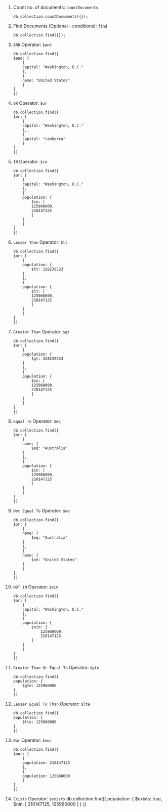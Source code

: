 1. Count no. of documents: `countDocuments`
    ```mongodb
    db.collection.countDocuments({});
    ```

2. Find Documents (Optional - conditions): `find`
    ```mongodb
    db.collection.find({});
    ```

3. `AND` Operator: `$and`
    ```mongodb
    db.collection.find({
    $and: [
        {
        capital: "Washington, D.C."
        },
        {
        name: "United States"
        }
    ]
    })
    ```


4. `OR` Operator: `$or`
    ```mongodb
    db.collection.find({
    $or: [
        {
        capital: "Washington, D.C."
        },
        {
        capital: "canberra"
        }
    ]
    })
    ```

5. `IN` Operator: `$in`
    ```mongodb
    db.collection.find({
    $or: [
        {
        capital: "Washington, D.C."
        },
        {
        population: {
            $in: [
            125960000,
            210147125
            ]
        }
        }
    ]
    })
    ```

6. `Lesser Than` Operator: `$lt`
    ```mongodb
    db.collection.find({
    $or: [
        {
        population: {
            $lt: 328239523
        }
        },
        {
        population: {
            $lt: [
            125960000,
            210147125
            ]
        }
        }
    ]
    })
    ```

7. `Greater Than` Operator: `$gt`
    ```mongodb
    db.collection.find({
    $or: [
        {
        population: {
            $gt: 328239523
        }
        },
        {
        population: {
            $in: [
            125960000,
            210147125
            ]
        }
        }
    ]
    })
    ```

8. `Equal To` Operator: `$eq`
    ```mongodb
    db.collection.find({
    $or: [
        {
        name: {
            $eq: "Australia"
        }
        },
        {
        population: {
            $in: [
            125960000,
            210147125
            ]
        }
        }
    ]
    })
    ```

9. `Not Equal To` Operator: `$ne`
    ```mongodb
    db.collection.find({
    $or: [
        {
        name: {
            $eq: "Australia"
        }
        },
        {
        name: {
            $ne: "United States"
        }
        }
    ]
    })
    ```

10. `NOT IN` Operator: `$nin`
    ```mongodb
    db.collection.find({
    $or: [
        {
        capital: "Washington, D.C."
        },
        {
        population: {
            $nin: [
                125960000,
                210147125
            ]
        }
        }
    ]
    })
    ```

11. `Greater Than Or Equal To` Operator: `$gte`
    ```mongodb
    db.collection.find({
    population: {
        $gte: 125960000
    }
    })
    ```

12. `Lesser Equal To Than` Operator: `$lte`
    ```mongodb
    db.collection.find({
    population: {
        $lte: 125960000
    }
    })
    ```

13. `Nor` Operator: `$nor`
    ```mongodb
    db.collection.find({
    $nor: [
        {
        population: 210147125
        },
        {
        population: 125960000
        }
    ]
    })
    ```

14. `Exists` Operator: `$exists`
    db.collection.find({
    population: {
        $exists: true,
        $nin: [
        210147125,
        125960000
        ]
    }
    })
    ```

